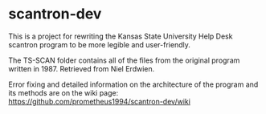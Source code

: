 # scantron-dev
This is a project for rewriting the Kansas State University Help Desk scantron program to be more legible and user-friendly.

The TS-SCAN folder contains all of the files from the original program written in 1987. Retrieved from Niel Erdwien.

Error fixing and detailed information on the architecture of the program and its methods are on the wiki page: https://github.com/prometheus1994/scantron-dev/wiki
